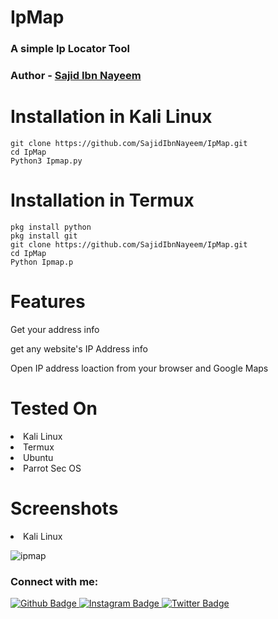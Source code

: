# IpMap
### A simple Ip Locator Tool 
### Author - [Sajid Ibn Nayeem](https://github.com/SajidIbnNayeem)
# Installation in Kali Linux

```
git clone https://github.com/SajidIbnNayeem/IpMap.git
cd IpMap
Python3 Ipmap.py
```
# Installation in Termux

```
pkg install python
pkg install git
git clone https://github.com/SajidIbnNayeem/IpMap.git
cd IpMap
Python Ipmap.p
```
# Features
<p>Get your address info</p>
<p>get any website's IP Address info</p>
<p>Open IP address loaction from your browser and Google Maps</p>

# Tested On
<li> Kali Linux</li>
<li>Termux</li>
<li>Ubuntu</li>
<li>Parrot Sec OS</li>

# Screenshots
<li>Kali Linux</li>

![ipmap](https://github.com/user-attachments/assets/0543f8ae-ca02-4fd4-ace7-5a1d7039af7d)

  
### Connect with me:
<div id="badges">
  <a href="https://github.com/SajidIbnNayeem">
    <img src="https://img.shields.io/badge/Github-white?style=for-the-badge&logo=Github&logoColor=black" alt="Github Badge"/>
  </a>
  
   <a href="https://www.instagram.com/sajid_ibn_nayeem?igsh=MXdnNmttb292MnFuaQ==">
    <img src="https://img.shields.io/badge/Instagram-purple?style=for-the-badge&logo=instagram&logoColor=white" alt="Instagram Badge"/>
  </a>
   
   <a href="https://twitter.com/Sajid_nayeem_">
    <img src="https://img.shields.io/badge/Twitter-blue?style=for-the-badge&logo=twitter&logoColor=white" alt="Twitter Badge"/>
  </a>
</div>


